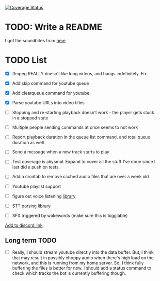 [![Coverage Status](https://coveralls.io/repos/github/wildjames/SwearBot/badge.svg?branch=main)](https://coveralls.io/github/wildjames/SwearBot?branch=main)

# TODO: Write a README

I got the soundbites from [here](https://drive.google.com/drive/folders/1dr2XcAQAuCPJqZQkCRKa4Aq8IDOH8ZIz)


# TODO List

 - [x] ffmpeg REALLY doesn't like long videos, and hangs indefinitely. Fix.
 - [x] Add skip command for youtube queue
 - [x] Add clearqueue command for youtube
 - [x] Parse youtube URLs into video titles
 - [ ] Stopping and re-starting playback doesn't work - the player gets stuck in a stopped state
 - [ ] Multiple people sending commands at once seems to not work
 - [ ] Report playback duration in the queue list command, and total queue duration as well
 - [ ] Send a message when a new track starts to play
 - [ ] Test coverage is abysmal. Expand to cover all the stuff I've done since I last did a push on tests.
 - [ ] Add a crontab to remove cached audio files that are over a week old
 - [ ] Youtube playlist support
 - [ ] figure out voice listening [library](https://github.com/imayhaveborkedit/discord-ext-voice-recv)
 - [ ] STT parsing [library](https://github.com/KoljaB/RealtimeSTT)
 - [ ] SFX triggered by wakewords (make sure this is togglable)


[Add to discord link](https://discord.com/oauth2/authorize?client_id=1376213084279930940)


## Long term TODO

 - [ ] Really, I should stream youtube directly into the data buffer. But, I think that may result in possibly choppy audio when there's high load on the network, and this is running from my home server. So, I think fully buffering the files is better for now. I should add a status command to check which tracks the bot is currently buffering though.
